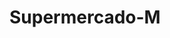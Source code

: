 # Supermercado-M
<h2 Esse projeto visa mostrar um cartaz de preços de um supermercado, juntamente com preços em promoção do dia</h2>
